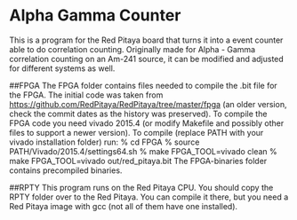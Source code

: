 # Alpha Gamma Counter

This is a program for the Red Pitaya board that turns it into a event counter able to do correlation counting. 
Originally made for Alpha - Gamma correlation counting on an Am-241 source, it can be modified and adjusted for different systems as well.

##FPGA
The FPGA folder contains files needed to compile the .bit file for the FPGA. The initial code was taken from 
<https://github.com/RedPitaya/RedPitaya/tree/master/fpga> (an older version, check the commit dates as the history was preserved).
To compile the FPGA code you need vivado 2015.4 (or modify Makefile and possibly other files to support a newer version).
To compile (replace PATH with your vivado installation folder) run:
%	cd FPGA
%	source PATH/Vivado/2015.4/settings64.sh
%	make FPGA_TOOL=vivado clean
%	make FPGA_TOOL=vivado out/red_pitaya.bit
The FPGA-binaries folder contains precompiled binaries.

##RPTY
This program runs on the Red Pitaya CPU. You should copy the RPTY folder over to the Red Pitaya.
You can compile it there, but you need a Red Pitaya image with gcc (not all of them have one installed).

